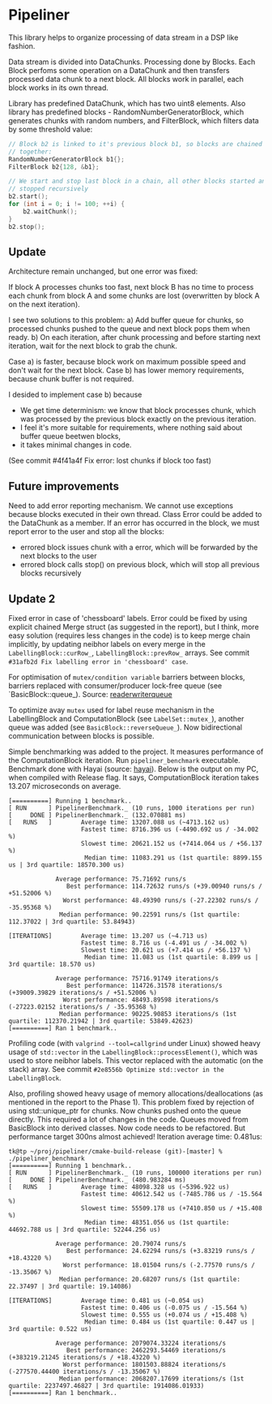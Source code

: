 # Pipeliner

This library helps to organize processing of data stream in a DSP like fashion.

Data stream is divided into DataChunks. Processing done by Blocks. Each Block
perfoms some operation on a DataChunk and then transfers processed data chunk
to a next block. All blocks work in parallel, each block works in its own
thread.

Library has predefined DataChunk, which has two uint8 elements. Also library
has predefined blocks - RandomNumberGeneratorBlock, which generates chunks with
random numbers, and FilterBlock, which filters data by some threshold value:

```cpp
// Block b2 is linked to it's previous block b1, so blocks are chained
// together: 
RandomNumberGeneratorBlock b1{};
FilterBlock b2{128, &b1};

// We start and stop last block in a chain, all other blocks started and
// stopped recursively
b2.start();
for (int i = 0; i != 100; ++i) {
    b2.waitChunk();
}
b2.stop();

```

## Update 

Architecture remain unchanged, but one error was fixed:

If block A processes chunks too fast, next block B has no time to process each chunk from block A
and some chunks are lost (overwritten by block A on the next iteration). 

I see two solutions to this problem: 
a) Add buffer queue for chunks, so processed chunks pushed to the queue and next block pops them 
when ready.
b) On each iteration, after chunk processing and before starting next iteration, wait for the next 
block to grab the chunk.

Case a) is faster, because block work on maximum possible speed and don't wait for the
next block. 
Case b) has lower memory requirements, because chunk buffer is not required.

I desided to implement case b) because 
* We get time determinism: we know that block processes chunk, which was processed by the previous
block exactly on the previous iteration.
* I feel it's more suitable for requirements, where nothing said about buffer queue beetwen 
blocks,
* it takes minimal changes in code.

(See commit #4f41a4f Fix error: lost chunks if block too fast)


## Future improvements

Need to add error reporting mechanism. We cannot use exceptions because blocks executed in their
own thread. Class Error could be added to the DataChunk as a member. If an error has occurred in 
the block, we must report error to the user and stop all the blocks:
* errored block issues chunk with a error, which will be forwarded by the next blocks to the user
* errored block calls stop() on previous block, which will stop all previous blocks recursively


## Update 2

Fixed error in case of 'chessboard' labels. Error could be fixed by using
explicit chained Merge struct (as suggested in the report), but I think, more
easy solution (requires less changes in the code) is to keep merge chain
implicitly, by updating neibhor labels on every merge in the
`LabellingBlock::curRow_`, `LabellingBlock::prevRow_` arrays. See commit
`#31afb2d Fix labelling error in 'chessboard' case`.

For optimisation of `mutex/condition variable` barriers between blocks, 
barriers replaced with consumer/producer lock-free queue (see 
`BasicBlock::queue_). 
Source: [readerwriterqueue](https://github.com/cameron314/readerwriterqueue)

To optimize avay `mutex` used for label reuse mechanism in the LabellingBlock 
and ComputationBlock (see `LabelSet::mutex_`), another queue was added (see
`BasicBlock::reverseQueue_`). Now bidirectional communication between blocks is
possible.

Simple benchmarking was added to the project. It measures performance of the
ComputationBlock iteration. Run `pipeliner_benchmark` executable. Benchmark 
done with Hayai (source: [hayai](https://github.com/nickbruun/hayai)).
Below is the output on my PC, when compiled with Release flag. It says,
ComputationBlock iteration takes 13.207 microseconds on average.
```
[==========] Running 1 benchmark..
[ RUN      ] PipelinerBenchmark._ (10 runs, 1000 iterations per run)
[     DONE ] PipelinerBenchmark._ (132.070881 ms)
[   RUNS   ]        Average time: 13207.088 us (~4713.162 us)
                    Fastest time: 8716.396 us (-4490.692 us / -34.002 %)
                    Slowest time: 20621.152 us (+7414.064 us / +56.137 %)
                     Median time: 11083.291 us (1st quartile: 8899.155 us | 3rd quartile: 18570.300 us)
                                  
             Average performance: 75.71692 runs/s
                Best performance: 114.72632 runs/s (+39.00940 runs/s / +51.52006 %)
               Worst performance: 48.49390 runs/s (-27.22302 runs/s / -35.95368 %)
              Median performance: 90.22591 runs/s (1st quartile: 112.37022 | 3rd quartile: 53.84943)
                                  
[ITERATIONS]        Average time: 13.207 us (~4.713 us)
                    Fastest time: 8.716 us (-4.491 us / -34.002 %)
                    Slowest time: 20.621 us (+7.414 us / +56.137 %)
                     Median time: 11.083 us (1st quartile: 8.899 us | 3rd quartile: 18.570 us)
                                  
             Average performance: 75716.91749 iterations/s
                Best performance: 114726.31578 iterations/s (+39009.39829 iterations/s / +51.52006 %)
               Worst performance: 48493.89598 iterations/s (-27223.02152 iterations/s / -35.95368 %)
              Median performance: 90225.90853 iterations/s (1st quartile: 112370.21942 | 3rd quartile: 53849.42623)
[==========] Ran 1 benchmark..
```

Profiling code (with `valgrind --tool=callgrind` under Linux) showed heavy
usage of `std::vector` in the `LabellingBlock::processElement()`, which was
used to store neibhor labels. This vector replaced with the automatic (on the
stack) array. See commit `#2e8556b Optimize std::vector in the LabellingBlock`.  

Also, profiling showed heavy usage of memory allocations/deallocations (as
mentioned in the report to the Phase 1). This problem fixed by rejection 
of using std::unique_ptr for chunks. Now chunks pushed onto the queue directly.
This required a lot of changes in the code. Queues moved from BasicBlock into 
derived classes. Now code needs to be refactored. 
But performance target 300ns almost achieved! Iteration average time: 0.481us:
```
tk@tp ~/proj/pipeliner/cmake-build-release (git)-[master] % ./pipeliner_benchmark
[==========] Running 1 benchmark..
[ RUN      ] PipelinerBenchmark._ (10 runs, 100000 iterations per run)
[     DONE ] PipelinerBenchmark._ (480.983284 ms)
[   RUNS   ]        Average time: 48098.328 us (~5396.922 us)
                    Fastest time: 40612.542 us (-7485.786 us / -15.564 %)
                    Slowest time: 55509.178 us (+7410.850 us / +15.408 %)
                     Median time: 48351.056 us (1st quartile: 44692.788 us | 3rd quartile: 52244.256 us)
                                  
             Average performance: 20.79074 runs/s
                Best performance: 24.62294 runs/s (+3.83219 runs/s / +18.43220 %)
               Worst performance: 18.01504 runs/s (-2.77570 runs/s / -13.35067 %)
              Median performance: 20.68207 runs/s (1st quartile: 22.37497 | 3rd quartile: 19.14086)
                                  
[ITERATIONS]        Average time: 0.481 us (~0.054 us)
                    Fastest time: 0.406 us (-0.075 us / -15.564 %)
                    Slowest time: 0.555 us (+0.074 us / +15.408 %)
                     Median time: 0.484 us (1st quartile: 0.447 us | 3rd quartile: 0.522 us)
                                  
             Average performance: 2079074.33224 iterations/s
                Best performance: 2462293.54469 iterations/s (+383219.21245 iterations/s / +18.43220 %)
               Worst performance: 1801503.88824 iterations/s (-277570.44400 iterations/s / -13.35067 %)
              Median performance: 2068207.17699 iterations/s (1st quartile: 2237497.46827 | 3rd quartile: 1914086.01933)
[==========] Ran 1 benchmark..
```
